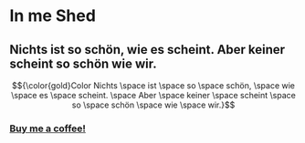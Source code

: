 # In me Shed

## Nichts ist so schön, wie es scheint. Aber keiner scheint so schön wie wir.
$${\color{gold}Color Nichts \space ist \space so \space schön, \space wie \space es \space scheint. \space Aber \space keiner \space scheint \space so \space schön \space wie \space wir.}$$

### [Buy me a coffee!](https://paypal.me/lembkeholger)
